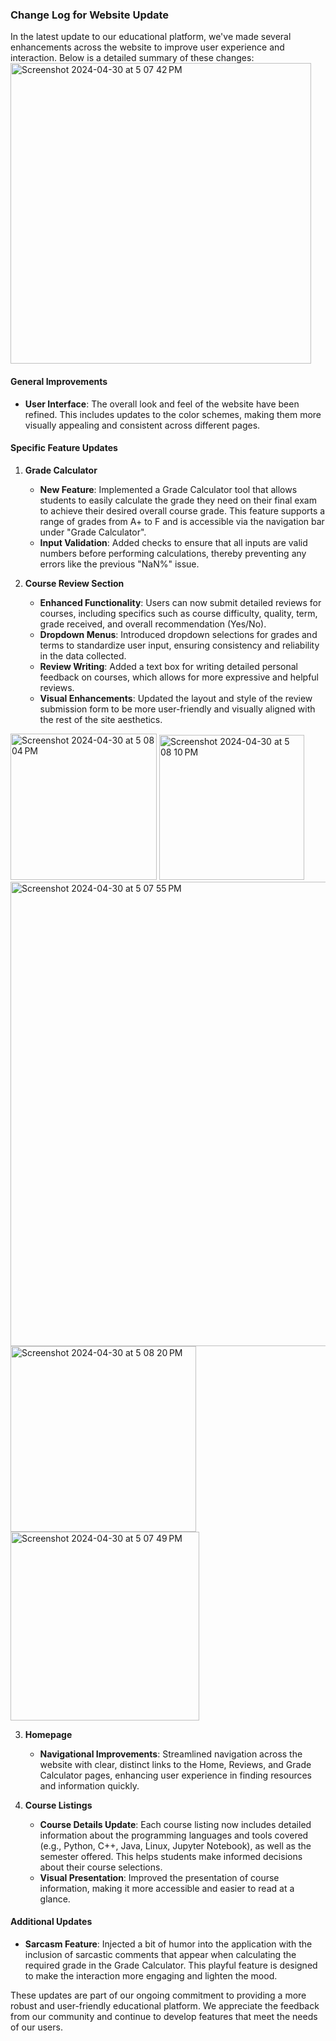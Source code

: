 ### Change Log for Website Update

In the latest update to our educational platform, we've made several enhancements across the website to improve user experience and interaction. Below is a detailed summary of these changes:
<img width="481" alt="Screenshot 2024-04-30 at 5 07 42 PM" src="https://github.com/MSCS-Online/Change-log-website/assets/31228460/31c05998-11b8-4f49-a795-28d7dc55c25c">

#### General Improvements
- **User Interface**: The overall look and feel of the website have been refined. This includes updates to the color schemes, making them more visually appealing and consistent across different pages.

#### Specific Feature Updates

1. **Grade Calculator**
   - **New Feature**: Implemented a Grade Calculator tool that allows students to easily calculate the grade they need on their final exam to achieve their desired overall course grade. This feature supports a range of grades from A+ to F and is accessible via the navigation bar under "Grade Calculator".
   - **Input Validation**: Added checks to ensure that all inputs are valid numbers before performing calculations, thereby preventing any errors like the previous "NaN%" issue.

2. **Course Review Section**
   - **Enhanced Functionality**: Users can now submit detailed reviews for courses, including specifics such as course difficulty, quality, term, grade received, and overall recommendation (Yes/No).
   - **Dropdown Menus**: Introduced dropdown selections for grades and terms to standardize user input, ensuring consistency and reliability in the data collected.
   - **Review Writing**: Added a text box for writing detailed personal feedback on courses, which allows for more expressive and helpful reviews.
   - **Visual Enhancements**: Updated the layout and style of the review submission form to be more user-friendly and visually aligned with the rest of the site aesthetics.
<img width="234" alt="Screenshot 2024-04-30 at 5 08 04 PM" src="https://github.com/MSCS-Online/Change-log-website/assets/31228460/292ddf93-5c5f-4919-9eb4-e87f6481c8d8">
<img width="232" alt="Screenshot 2024-04-30 at 5 08 10 PM" src="https://github.com/MSCS-Online/Change-log-website/assets/31228460/10cefbf4-e682-4385-b4f2-c29b415e9734">
<img width="743" alt="Screenshot 2024-04-30 at 5 07 55 PM" src="https://github.com/MSCS-Online/Change-log-website/assets/31228460/eaa7915f-e2a2-4a14-a22c-1aeac2ef6e2a">
<img width="297" alt="Screenshot 2024-04-30 at 5 08 20 PM" src="https://github.com/MSCS-Online/Change-log-website/assets/31228460/37c429d0-ff33-4401-881c-367aceb6a175">
<img width="302" alt="Screenshot 2024-04-30 at 5 07 49 PM" src="https://github.com/MSCS-Online/Change-log-website/assets/31228460/a25d18c5-2e6f-4e15-b96d-d844746ade65">


3. **Homepage**
   - **Navigational Improvements**: Streamlined navigation across the website with clear, distinct links to the Home, Reviews, and Grade Calculator pages, enhancing user experience in finding resources and information quickly.

4. **Course Listings**
   - **Course Details Update**: Each course listing now includes detailed information about the programming languages and tools covered (e.g., Python, C++, Java, Linux, Jupyter Notebook), as well as the semester offered. This helps students make informed decisions about their course selections.
   - **Visual Presentation**: Improved the presentation of course information, making it more accessible and easier to read at a glance.

#### Additional Updates
- **Sarcasm Feature**: Injected a bit of humor into the application with the inclusion of sarcastic comments that appear when calculating the required grade in the Grade Calculator. This playful feature is designed to make the interaction more engaging and lighten the mood.

These updates are part of our ongoing commitment to providing a more robust and user-friendly educational platform. We appreciate the feedback from our community and continue to develop features that meet the needs of our users.
